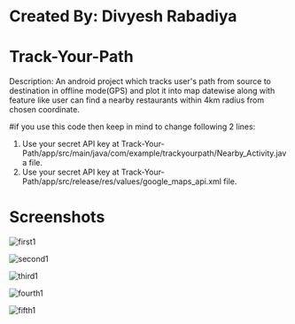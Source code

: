 # Created By: Divyesh Rabadiya
# Track-Your-Path
Description:
An android project which tracks user's path from source to destination in offline mode(GPS) and plot it into map datewise along with feature like user can find a nearby restaurants within 4km radius from chosen coordinate.

#if you use this code then keep in mind to change following 2 lines:
1) Use your secret API key at  Track-Your-Path/app/src/main/java/com/example/trackyourpath/Nearby_Activity.java  file.
2) Use your secret API key at  Track-Your-Path/app/src/release/res/values/google_maps_api.xml  file.

# Screenshots

![first1](https://user-images.githubusercontent.com/37362899/77854749-b844a500-7209-11ea-9108-9bc0135db9ae.jpg)


![second1](https://user-images.githubusercontent.com/37362899/77854780-e7f3ad00-7209-11ea-8a4c-b4abcadf74de.jpg)


![third1](https://user-images.githubusercontent.com/37362899/77854838-41f47280-720a-11ea-9985-1f4b96840cab.jpg)


![fourth1](https://user-images.githubusercontent.com/37362899/77854842-46b92680-720a-11ea-9456-e12ab98c4bea.jpg)


![fifth1](https://user-images.githubusercontent.com/37362899/77854844-4ae54400-720a-11ea-9cd9-e5c5f70b2df7.jpg)

